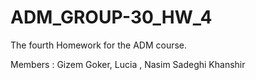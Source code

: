 # ADM_GROUP-30_HW_4

The fourth Homework for the ADM course.

Members : Gizem Goker, Lucia , Nasim Sadeghi Khanshir

